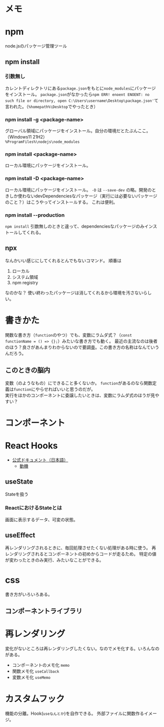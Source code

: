 # メモ
# npm
node.jsのパッケージ管理ツール
## npm install
### 引数無し
カレントディレクトリにある`package.json`をもとに`node_modules`にパッケージをインストール。
`package.json`がなかったら`npm ERR! enoent ENOENT: no such file or directory, open C:\Users\username\Desktop\package.json'`て言われた。（`%homepath%\Desktop`でやったとき）

### npm install -g \<package-name\>
グローバル領域にパッケージをインストール。自分の環境だとたぶんここ。（Windows11 21H2）  
`%ProgramFiles%\nodejs\node_modules`

### npm install \<package-name\>
ローカル環境にパッケージをインストール。

### npm install -D \<package-name\>
ローカル環境にパッケージをインストール。
`-D` は `--save-dev` の略。開発のときしか使わないdevDependenciesなパッケージ（実行には必要ないパッケージのこと？）はこうやってインストールする。
これは便利。

### npm install --production
`npm install` 引数無しのときと違って、dependenciesなパッケージのみインストールしてくれる。

## npx
なんかいい感じにしてくれるとんでもないコマンド。
順番は
1. ローカル
1. システム領域
1. npm registry

なのかな？
使い終わったパッケージは消してくれるから環境を汚さないらしい。

# 書きかた
関数な書き方（`function`のやつ）でも、変数にラムダ式？（`const functionName = () => {};`）みたいな書き方でも動く。
最近の主流なのは後者のほう？良さがあんまりわからないので要調査。この書き方の名称はなんていうんだろう。
## このときの脳内
変数（のようなもの）にできること多くないか。
`function`があるのなら関数定義は`function`にやらせればいいと思うのだが。  
実行をほかのコンポーネントに委譲したいときは、変数にラムダ式のほうが見やすい？

# コンポーネント

# React Hooks
* [公式ドキュメント（日本語）](https://ja.reactjs.org/docs/hooks-intro.html)
    * [動機](https://ja.reactjs.org/docs/hooks-intro.html#motivation)

## useState
Stateを扱う
### ReactにおけるStateとは
画面に表示するデータ、可変の状態。

## useEffect
再レンダリングされるときに、毎回処理させたくない処理がある時に使う。
再レンダリングされるとコンポーネントの初めからコードが走るため。
特定の値が変わったときのみ実行、みたいなことができる。

# css
書き方がいろいろある。
## コンポーネントライブラリ


# 再レンダリング
変化がないところは再レンダリングしたくない。なのでメモ化する。いろんなのがある。
* コンポーネントのメモ化 `memo`
* 関数メモ化 `useCallback`
* 変数メモ化 `useMemo`


# カスタムフック
機能の分離。Hook(`useなんとか`)を自作できる。
外部ファイルに関数作るイメージ。
